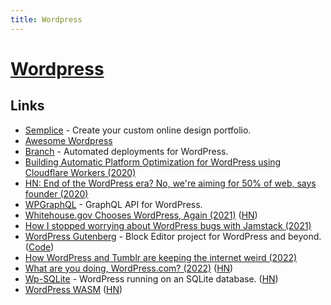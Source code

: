 ```yaml
---
title: Wordpress
---
```


# [Wordpress](https://wordpress.com)

## Links

- [Semplice](https://www.semplice.com/) - Create your custom online design portfolio.
- [Awesome Wordpress](https://github.com/miziomon/awesome-wordpress)
- [Branch](https://branchci.com/) - Automated deployments for WordPress.
- [Building Automatic Platform Optimization for WordPress using Cloudflare Workers (2020)](https://blog.cloudflare.com/building-automatic-platform-optimization-for-wordpress-using-cloudflare-workers/)
- [HN: End of the WordPress era? No, we're aiming for 50% of web, says founder (2020)](https://news.ycombinator.com/item?id=24776347)
- [WPGraphQL](https://www.wpgraphql.com/) - GraphQL API for WordPress.
- [Whitehouse.gov Chooses WordPress, Again (2021)](https://pagely.com/blog/whitehouse-gov-chooses-wordpress-again/) ([HN](https://news.ycombinator.com/item?id=25887674))
- [How I stopped worrying about WordPress bugs with Jamstack (2021)](https://medium.com/@anshu_79279/how-i-stopped-worrying-about-wordpress-bugs-with-jamstack-b4ee8823eba8)
- [WordPress Gutenberg](https://wordpress.org/gutenberg/) - Block Editor project for WordPress and beyond. ([Code](https://github.com/WordPress/gutenberg))
- [How WordPress and Tumblr are keeping the internet weird (2022)](https://www.theverge.com/2022/3/15/22977857/wordpress-tumblr-simplenote-internet-automattic-matt-mullenweg-interview)
- [What are you doing, WordPress.com? (2022)](https://rootprivileges.net/2022/04/03/what-are-you-doing-wordpress-com/) ([HN](https://news.ycombinator.com/item?id=30894980))
- [Wp-SQLite](https://github.com/stokry/wp-sqlite) - WordPress running on an SQLite database. ([HN](https://news.ycombinator.com/item?id=31396732))
- [WordPress WASM](https://github.com/adamziel/wordpress-wasm) ([HN](https://news.ycombinator.com/item?id=32960560))
